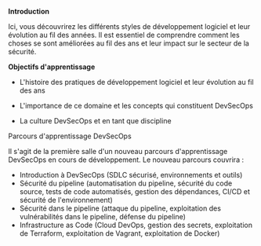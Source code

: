 **Introduction**

Ici, vous découvrirez les différents styles de développement logiciel et leur évolution au fil des années. Il est essentiel de comprendre comment les choses se sont améliorées au fil des ans et leur impact sur le secteur de la sécurité.

**Objectifs d'apprentissage**

- L'histoire des pratiques de développement logiciel et leur évolution au fil des ans

- L'importance de ce domaine et les concepts qui constituent DevSecOps
- La culture DevSecOps et en tant que discipline

Parcours d'apprentissage DevSecOps

Il s'agit de la première salle d'un nouveau parcours d'apprentissage DevSecOps en cours de développement. Le nouveau parcours couvrira :

- Introduction à DevSecOps (SDLC sécurisé, environnements et outils)
- Sécurité du pipeline (automatisation du pipeline, sécurité du code source, tests de code automatisés, gestion des dépendances, CI/CD et sécurité de l'environnement)
- Sécurité dans le pipeline (attaque du pipeline, exploitation des vulnérabilités dans le pipeline, défense du pipeline)
- Infrastructure as Code (Cloud DevOps, gestion des secrets, exploitation de Terraform, exploitation de Vagrant, exploitation de Docker)
